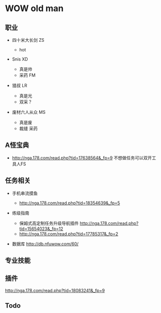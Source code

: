# WOW old man


## 职业

- 四十米大长剑 ZS
    - hot
    
- Snis XD
    - 真是帅
    - 采药 FM 
    

- 猎叔 LR
    - 真是光    
    - 双采？

- 废材六人从众 MS
    - 真是废
    - 裁缝 采药




## A怪宝典
- http://nga.178.com/read.php?tid=17638564&_fp=9 不想做任务可以双开工具人FS

## 任务相关

- 手机串流摸鱼
    - http://nga.178.com/read.php?tid=18354639&_fp=5

- 练级指南
    - 保姆式高定制任务升级导航插件 http://nga.178.com/read.php?tid=15654023&_fp=12
    - http://nga.178.com/read.php?tid=17785317&_fp=2

    
- 数据库 http://db.nfuwow.com/60/

## 专业技能

## 插件

http://nga.178.com/read.php?tid=18083241&_fp=9

## Todo